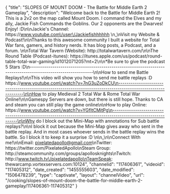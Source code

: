 {
    "title": "SLOPES OF MOUNT DOOM - The Battle for Middle Earth 2 Gameplay",
    "description": "Welcome back to the Battle for Middle Earth 2!  This is a 2v2 on the map called Mount Doom.  I command the Elves and my ally, Jackie Fish Commands the Goblins.  Our 2 opponents are the Dwarves!  Enjoy! :D\n\nJackie's Channel: https:\/\/www.youtube.com\/user\/Jackiefishhhhhh \n_\nVisit my Website & Podcast!\n\nThanks to this awesome community I built a website for Total War fans, gamers, and history nerds.  It has blog posts, a Podcast, and a forum.  \n\nTotal War Tavern (Website): http:\/\/totalwartavern.com\/\n\nThe Round Table (Podcast-itunes): https:\/\/itunes.apple.com\/us\/podcast\/round-table-total-war-gaming\/id1012071205?mt=2\n\n*Be sure to give the podcast 5 Stars :D\n-------------------------------------------------------------------------------------------------------------\n\nHow to send me Battle Replays!\n\nThis video will show you how to send me battle replays :D https:\/\/www.youtube.com\/watch?v=7nG3uZoDkCU\n-------------------------------------------------------------------------------------------------------------\n\nHow to play Medieval 2 Total War & Rome Total War Online!\n\nGamespy Servers are down, but there is still hope.  Thanks to CA and steam you can still play the game online\n\nHow to play Online: https:\/\/www.youtube.com\/watch?v=YGfItCMitPg\n-------------------------------------------------------------------------------------------------------------\n\nWhy do I block out the Mini-Map with annotations for Sub battle replays?\n\nI block it out because the Mini-Map gives away who sent in the battle replay.  And in most cases whoever sends in the battle replay wins the battle.  So I block it to keep it a surprise :D  \n\n_\n\nConnect With me!\n\nEmail: pixelatedapollo@gmail.com\nTwitter: https:\/\/twitter.com\/PixelatedApollo\nSteam Group:  http:\/\/steamcommunity.com\/groups\/apollosknights\nTwitch: http:\/\/www.twitch.tv\/pixelatedapollo\nTeamSpeak: thewarcamp.vortexservers.com:10124",
    "channelid": "117406361",
    "videoid": "117405312",
    "date_created": "1455555603",
    "date_modified": "1506478239",
    "type": "captivate",
    "layout": "channelVideo",
    "url": "\/cooking\/slopes-of-mount-doom-the-battle-for-middle-earth-2-gameplay\/117406361-117405312"
}